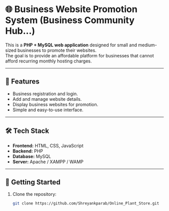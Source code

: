# 🌐 Business Website Promotion System (Business Community Hub...)

This is a **PHP + MySQL web application** designed for small and medium-sized businesses to promote their websites.  
The goal is to provide an affordable platform for businesses that cannot afford recurring monthly hosting charges.

---

## 🚀 Features
- Business registration and login.  
- Add and manage website details.  
- Display business websites for promotion.  
- Simple and easy-to-use interface.  

---

## 🛠️ Tech Stack
- **Frontend:** HTML, CSS, JavaScript  
- **Backend:** PHP  
- **Database:** MySQL  
- **Server:** Apache / XAMPP / WAMP  

---

## 📲 Getting Started
1. Clone the repository:
   ```bash
   git clone https://github.com/Shreyankparab/Online_Plant_Store.git
